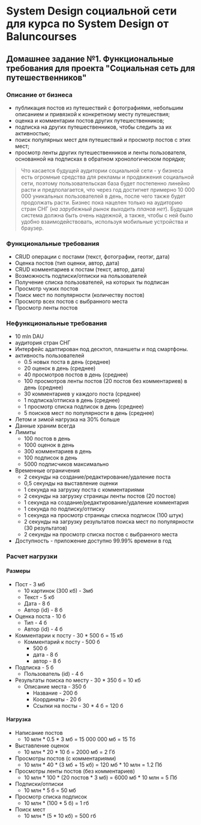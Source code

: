 # System Design социальной сети для курса по System Design от Baluncourses
## Домашнее задание №1. Функциональные требования для проекта "Социальная сеть для путешественников"
### Описание от бизнеса
- публикация постов из путешествий с фотографиями, небольшим описанием и привязкой к конкретному месту путешествия;
- оценка и комментарии постов других путешественников;
- подписка на других путешественников, чтобы следить за их активностью;
- поиск популярных мест для путешествий и просмотр постов с этих мест;
- просмотр ленты других путешественников и ленты пользователя, основанной на подписках в обратном хронологическом порядке;

> Что касается будущей аудитории социальной сети - у бизнеса есть огромные средства для рекламы и продвижения социальной сети, поэтому пользовательская база будет постепенно линейно расти и предполагается, что через год достигнет примерно 10 000 000 уникальных пользователей в день, после чего также будет продолжать расти. Бизнес пока нацелен  только на аудиторию стран СНГ (*на зарубежный рынок выходить планов нет*). Будущая система должна быть очень надежной, а также, чтобы с ней было удобно взаимодействовать, используя мобильные устройства и браузер.

### Функциональные требования
- CRUD операции с постами (текст, фотографии, геотэг, дата)
- Оценка постов (тип оценки, автор, дата)
- CRUD комментариев к постам (текст, автор, дата)
- Возможность подписки/отписки на пользователей
- Получение списка пользователей, на которых ты подписан
- Просмотр чужих постов
- Поиск мест по популярности (количеству постов)
- Просмотр всех постов с выбранного места
- Просмотр ленты постов

### Нефункциональные требования
- 10 mln DAU
- аудитория стран СНГ
- Интерфейс адаптирован под десктоп, планшеты и под смартфоны.
- активность пользователей
  - 0.5 новых поста в день (среднее)
  - 20 оценок в день (среднее)
  - 40 просмотров постов в день (среднее)
  - 100 просмотров ленты постов (20 постов без комментариев) в день (среднее)
  - 30 комментариев у каждого поста (среднее)
  - 1 подписка/отписка в день (среднее)
  - 1 просмотр списка подписок в день (среднее)
  - 5 поисков мест по популярности в день (среднее)
- Летом и зимой нагрузка на 30% больше
- Данные храним всегда
- Лимиты
  - 100 постов в день
  - 1000 оценок в день
  - 300 комментариев в день
  - 100 подписок в день
  - 5000 подписчиков максимально
- Временные ограничения
  - 2 секунды на создание/редактирование/удаление поста
  - 0,5 секунды на выставление оценки
  - 1 секунда на загрузку поста с комментариями
  - 2 секунды на загрузку страницы ленты постов (20 постов)
  - 1 секунда на создание/редактирование/удаление комментария
  - 1 секунда по подписку/отписку
  - 1 секунда на просмотр страницы списка подписок (100 штук)
  - 2 секунды на загрузку результатов поиска мест по популярности (30 результатов)
  - 2 секунды на просмотр списка постов с выбранного места
- Доступность - приложение доступно 99.99% времени в год

### Расчет нагрузки
#### Размеры
- Пост - 3 мб
  - 10 картинок (300 кб) - 3мб
  - Текст - 5 кб
  - Дата - 8 б
  - Автор (id) - 8 б
- Оценка поста - 10 б
  - Тип - 4 б
  - Автор (id) - 4 б
- Комментарии к посту - 30 * 500 б = 15 кб
  - Комментарий к посту - 500 б
    - 500 б
    - дата - 8 б
    - автор - 8 б
- Подписка - 5 б
  - Пользователь (id) - 4 б
- Результаты поиска по месту - 30 * 350 б = 10 кб 
  - Описание места - 350 б
    - Название - 200 б
    - Координаты - 20 б
    - Ссылки на посты - 30 * 4 б = 120 б

#### Нагрузка
- Написание постов
  - 10 млн * 0.5 * 3 мб = 15 000 000 мб = 15 Тб
- Выставление оценок
  - 10 млн * 20 * 10 б = 2000 мб = 2 Гб 
- Просмотры постов (с комментариями)
  - 10 млн * 40 * (3 мб + 15 кб) = 120 мб * 10 млн = 1.2 Пб
- Просмотры ленты постов (без комментариев)
  - 10 млн * 100 * (20 постов * 3 мб) = 6000 мб * 10 млн = 5 Пб
- Подписки/отписки
  - 10 млн * 5 б = 50 мб
- Просмотр списка подписок
  - 10 млн * (100 * 5 б) = 1 гб
- Поиск мест
  - 10 млн * (5 * 10 кб) = 500 гб
